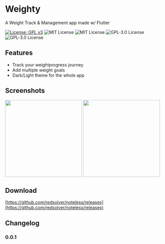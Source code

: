 

# Weighty

A Weight Track & Management app made w/ Flutter

[![License: GPL v3](https://img.shields.io/badge/License-GPLv3-blue.svg)](https://www.gnu.org/licenses/gpl-3.0)
![MIT License](https://img.shields.io/github/license/redsolver/noteless?style=for-the-badge)
![MIT License](https://img.shields.io/github/license/Ashhas/Weighty?style=for-the-badge)
![GPL-3.0 License](https://img.shields.io/github/license/redsolver/skydroid?style=for-the-badge)
![GPL-3.0 License](https://img.shields.io/github/license/Ashhas/Weighty?style=for-the-badge)


## Features

* Track your weightprogress journey
* Add multiple weight goals
* Dark/Light theme for the whole app

## Screenshots

<p>
  <img src="https://github.com/redsolver/skydroid/raw/master/screenshots/screen1.jpg" width="250">
  <img src="https://github.com/redsolver/skydroid/raw/master/screenshots/screen2.jpg" width="250">
</p>

## Download

[https://github.com/redsolver/noteless/releases](https://github.com/redsolver/noteless/releases)

## Changelog

### 0.0.1
